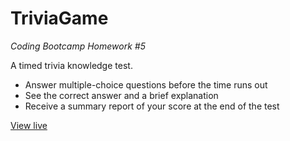 # TriviaGame
*Coding Bootcamp Homework #5*

A timed trivia knowledge test.
- Answer multiple-choice questions before the time runs out
- See the correct answer and a brief explanation
- Receive a summary report of your score at the end of the test

[View live](https://bigreader.github.io/bootcamp-triviagame/)
